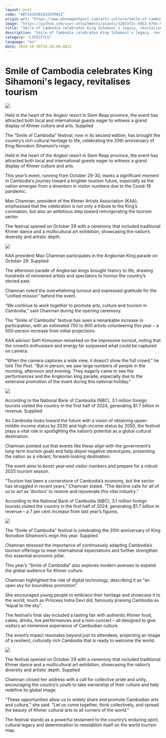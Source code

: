 ```yaml
---
layout: post
code: "ART2410301032O7R9SZ"
origin_url: "https://www.phnompenhpost.com/arts-culture/smile-of-cambodia-celebrates-king-sihamoni-s-legacy-revitalises-tourism"
image: "https://github.com/user-attachments/assets/32033f2c-5852-474e-902b-98a527a8228a"
title: "Smile of Cambodia celebrates King Sihamoni's legacy, revitalises tourism"
description: "​​Smile of Cambodia celebrates King Sihamoni's legacy, revitalises tourism​"
category: "LIFESTYLE"
language: "en"
date: 2024-10-30T10:36:00.881Z
---
```


# Smile of Cambodia celebrates King Sihamoni's legacy, revitalises tourism

![](https://github.com/user-attachments/assets/55ca7ba1-9141-4570-9f2d-133225af65fb)

Held in the heart of the Angkor resort in Siem Reap province, the event has attracted both local and international guests eager to witness a grand display of Khmer culture and arts. Supplied

The “Smile of Cambodia” festival, now in its second edition, has brought the country’s rich cultural heritage to life, celebrating the 20th anniversary of King Norodom Sihamoni’s reign. 

Held in the heart of the Angkor resort in Siem Reap province, the event has attracted both local and international guests eager to witness a grand display of Khmer culture and arts.

This year’s event, running from October 29-30, marks a significant moment in Cambodia's journey toward a brighter tourism future, especially as the nation emerges from a downturn in visitor numbers due to the Covid-19 pandemic. 

Mao Chamnan, president of the Khmer Artists Association (KAA), emphasised that the celebration is not only a tribute to the King’s coronation, but also an ambitious step toward reinvigorating the tourism sector.

The festival opened on October 29 with a ceremony that included traditional Khmer dance and a multicultural art exhibition, showcasing the nation’s diversity and artistic depth. 

![](https://github.com/user-attachments/assets/15a63092-6bd7-4377-a947-4b6f03851de4)

KAA president Mao Chamnan participates in the Angkorian King parade on October 29. Supplied

The afternoon parade of Angkorian kings brought history to life, drawing hundreds of renowned artists and spectators to honour the country’s storied past. 

Chamnan noted the overwhelming turnout and expressed gratitude for the “unified mission” behind the event.

“We continue to work together to promote arts, culture and tourism in Cambodia,” said Chamnan during the opening ceremony. 

The “Smile of Cambodia” festival has seen a remarkable increase in participation, with an estimated 750 to 800 artists volunteering this year – a 500-person increase from initial projections. 

KAA advisor Seth Kimsoeun remarked on the impressive turnout, noting that the crowd’s enthusiasm and energy far surpassed what could be captured on camera.

"When the camera captures a wide view, it doesn’t show the full crowd," he told _The Post_. "But in person, we saw large numbers of people in the morning, afternoon and evening. They eagerly came to see the performances and the Angkorian king parade, especially due to the extensive promotion of the event during this national holiday."

![](https://github.com/user-attachments/assets/64467043-6c18-490c-92db-996432f3f6a0)

According to the National Bank of Cambodia (NBC), 3.1 million foreign tourists visited the country in the first half of 2024, generating $1.7 billion in revenue. Supplied

As Cambodia looks toward the future with a vision of obtaining upper-middle-income status by 2030 and high-income status by 2050, the festival plays a vital role in spotlighting the nation’s potential as a global cultural destination. 

Chamnan pointed out that events like these align with the government’s long-term tourism goals and help dispel negative stereotypes, presenting the nation as a vibrant, forward-looking destination.

The event aims to boost year-end visitor numbers and prepare for a robust 2025 tourism season. 

“Tourism has been a cornerstone of Cambodia’s economy, but the sector has struggled in recent years,” Chamnan stated. “The decline calls for all of us to act as ‘doctors’ to restore and rejuvenate this vital industry.”

According to the National Bank of Cambodia (NBC), 3.1 million foreign tourists visited the country in the first half of 2024, generating $1.7 billion in revenue – a 7 per cent increase from last year’s figures. 

![](https://github.com/user-attachments/assets/0128caf7-3276-4478-8855-3e86b72aed0f)

The “Smile of Cambodia” festival is celebrating the 20th anniversary of King Norodom Sihamoni’s reign this year. Supplied

Chamnan stressed the importance of continuously adapting Cambodia’s tourism offerings to meet international expectations and further strengthen this essential economic pillar.

This year’s “Smile of Cambodia” also explores modern avenues to expand the global audience for Khmer culture. 

Chamnan highlighted the role of digital technology, describing it as “an open sky for boundless promotion”. 

She encouraged young people to embrace their heritage and showcase it to the world, much as Princess Indra Devi did, famously praising Cambodia as “equal to the sky”.

The festival’s final day included a tasting fair with authentic Khmer food, cakes, drinks, live performances and a mini-concert – all designed to give visitors an immersive experience of Cambodian culture. 

The event’s impact resonates beyond just its attendees, projecting an image of a resilient, culturally rich Cambodia that is ready to welcome the world.

![](https://github.com/user-attachments/assets/bf6fd0ec-b570-4dd8-a309-e584ff124d40)

The festival opened on October 29 with a ceremony that included traditional Khmer dance and a multicultural art exhibition, showcasing the nation’s diversity and artistic depth. Supplied

Chamnan closed her address with a call for collective pride and unity, encouraging the country’s youth to take ownership of their culture and help redefine its global image. 

“These opportunities allow us to widely share and promote Cambodian arts and culture,” she said. “Let us come together, think collectively, and spread the beauty of Khmer cultural arts to all corners of the world.”

The festival stands as a powerful testament to the country’s enduring spirit, cultural legacy and determination to reestablish itself on the world tourism map.